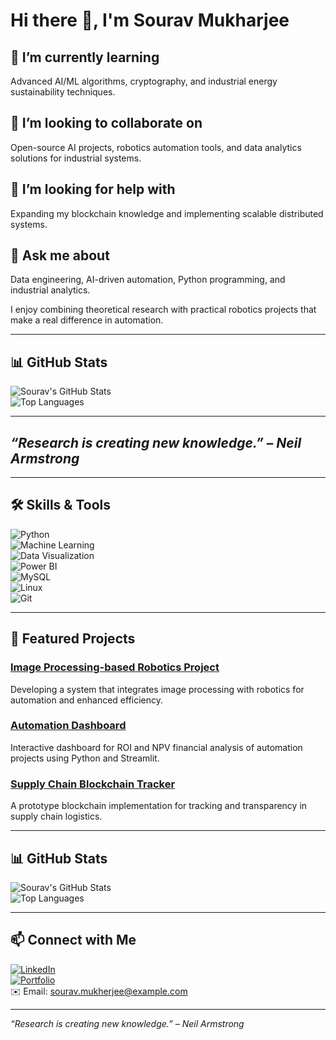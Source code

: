 # Hi there 👋, I'm Sourav Mukharjee

<!--
**SouravMukharjee/SouravMukharjee** is a ✨ _special_ ✨ repository because its `README.md` (this file) appears on your GitHub profile.
![Visitor Badge](https://visitor-badge.glitch.me/badge?page_id=SouravMukharjee.SouravMukharjee)

## 👨‍💻 About Me

🔭 I am a Data Engineer and PhD researcher with a strong foundation in Industrial Systems Analytics, image processing, robotics, and AI. I enjoy combining academic research with real-world applications, focusing on automation and machine learning.

- 🎓 Master's in Industrial Systems Analytics from the University of Vaasa  
- 💡 Currently working on image processing-based robotics projects using Python and AI  
- 🔍 Interests include cryptographic algorithms, project management, and industrial energy sustainability

Check out my portfolio: [souravfin.wordpress.com](https://souravfin.wordpress.com/)
- 🌱 I’m currently learning ...
- 👯 I’m looking to collaborate on ...
- 🤔 I’m looking for help with ...
- 💬 Ask me about ...
- 📫 How to reach me: ...
- 😄 Pronouns: ...
- ⚡ Fun fact: ...
-->



## 🌱 I’m currently learning  
Advanced AI/ML algorithms, cryptography, and industrial energy sustainability techniques.

## 👯 I’m looking to collaborate on  
Open-source AI projects, robotics automation tools, and data analytics solutions for industrial systems.

## 🤔 I’m looking for help with  
Expanding my blockchain knowledge and implementing scalable distributed systems.

## 💬 Ask me about  
Data engineering, AI-driven automation, Python programming, and industrial analytics.


I enjoy combining theoretical research with practical robotics projects that make a real difference in automation.

---

## 📊 GitHub Stats

![Sourav's GitHub Stats](https://github-readme-stats.vercel.app/api?username=SouravMukharjee&show_icons=true&count_private=true&theme=radical)  
![Top Languages](https://github-readme-stats.vercel.app/api/top-langs/?username=SouravMukharjee&layout=compact&theme=radical)

---

_“Research is creating new knowledge.” – Neil Armstrong_
---



---

## 🛠️ Skills & Tools

![Python](https://img.shields.io/badge/-Python-3776AB?style=flat&logo=python&logoColor=white)  
![Machine Learning](https://img.shields.io/badge/Machine_Learning-FF6F61?style=flat&logo=scikitlearn&logoColor=white)  
![Data Visualization](https://img.shields.io/badge/Data_Visualization-FF7F50?style=flat&logo=tableau&logoColor=white)  
![Power BI](https://img.shields.io/badge/-Power_BI-F2C811?style=flat&logo=microsoft-powerbi&logoColor=white)  
![MySQL](https://img.shields.io/badge/-MySQL-4479A1?style=flat&logo=mysql&logoColor=white)  
![Linux](https://img.shields.io/badge/-Linux-FCC624?style=flat&logo=linux&logoColor=black)  
![Git](https://img.shields.io/badge/-Git-F05032?style=flat&logo=git&logoColor=white)

---

## 🚀 Featured Projects

### [Image Processing-based Robotics Project](https://github.com/SouravMukharjee/image-processing-robotics)  
Developing a system that integrates image processing with robotics for automation and enhanced efficiency.

### [Automation Dashboard](https://github.com/SouravMukharjee/automation-dashboard)  
Interactive dashboard for ROI and NPV financial analysis of automation projects using Python and Streamlit.

### [Supply Chain Blockchain Tracker](https://github.com/SouravMukharjee/supply-chain-blockchain)  
A prototype blockchain implementation for tracking and transparency in supply chain logistics.

---

## 📊 GitHub Stats

![Sourav's GitHub Stats](https://github-readme-stats.vercel.app/api?username=SouravMukharjee&show_icons=true&count_private=true&theme=radical)  
![Top Languages](https://github-readme-stats.vercel.app/api/top-langs/?username=SouravMukharjee&layout=compact&theme=radical)

---

## 📫 Connect with Me

[![LinkedIn](https://img.shields.io/badge/-LinkedIn-0077B5?style=flat&logo=linkedin&logoColor=white)](https://www.linkedin.com/in/sourav-mukharjee/)  
[![Portfolio](https://img.shields.io/badge/-Portfolio-000000?style=flat&logo=wordpress&logoColor=white)](https://souravfin.wordpress.com/)  
✉️ Email: sourav.mukherjee@example.com

---

_“Research is creating new knowledge.” – Neil Armstrong_

